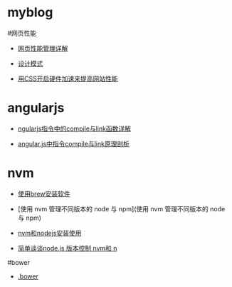 # myblog


#网页性能
* [网页性能管理详解](http://www.tuicool.com/articles/UfqiQvf)

* [设计模式](http://web.jobbole.com/29454/)

* [用CSS开启硬件加速来提高网站性能](http://www.aseoe.com/show-11-144-1.html)



# angularjs

* [ngularjs指令中的compile与link函数详解](http://www.jb51.net/article/58229.htm)

* [angular.js中指令compile与link原理剖析](http://www.bubuko.com/infodetail-694161.html)





# nvm
* [使用brew安装软件](http://www.cnblogs.com/TankXiao/p/3247113.html)

* [使用 nvm 管理不同版本的 node 与 npm](使用 nvm 管理不同版本的 node 与 npm)

* [nvm和nodejs安装使用](http://www.kancloud.cn/summer/nodejs-install/71975)

* [简单谈谈node.js 版本控制 nvm和 n](http://www.jb51.net/article/73424.htm)

#bower
* [.bower](https://bower.io/docs/config/)
